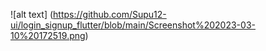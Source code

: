 ![alt text] (https://github.com/Supu12-ui/login_signup_flutter/blob/main/Screenshot%202023-03-10%20172519.png)
